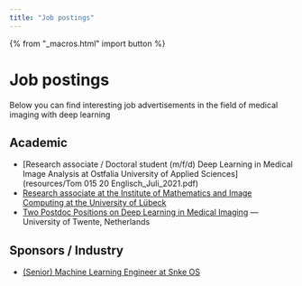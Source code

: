 ```yaml
---
title: "Job postings"
---
```


{% from "_macros.html" import button %}

# Job postings

Below you can find interesting job advertisements in the field of medical imaging with deep learning

## Academic

* [Research associate / Doctoral student (m/f/d) Deep Learning in Medical Image Analysis at Ostfalia University of Applied Sciences](resources/Tom 015 20 Englisch_Juli_2021.pdf)
* [Research associate at the Institute of Mathematics and Image Computing at the University of Lübeck](https://www.uni-luebeck.de/fileadmin/uzl_personal/stellenausschreibungen/1035_21_-_Ausschreibungstext_Wiss_MA_MIC__Langtext_.pdf)
* [Two Postdoc Positions on Deep Learning in Medical Imaging](https://www.utwente.nl/en/organisation/careers/!/78/) — University of Twente, Netherlands

## Sponsors / Industry

* [(Senior) Machine Learning Engineer at Snke OS](/sponsors/snke_OS_Machine_Learning_Engineer.pdf)

